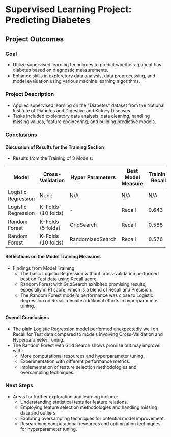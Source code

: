 # Supervised Learning Project: Predicting Diabetes

## Project Outcomes

### Goal

- Utilize supervised learning techniques to predict whether a patient has diabetes based on diagnostic measurements.
- Enhance skills in exploratory data analysis, data preprocessing, and model evaluation using various machine learning algorithms.

### Project Description

- Applied supervised learning on the "Diabetes" dataset from the National Institute of Diabetes and Digestive and Kidney Diseases.
- Tasks included exploratory data analysis, data cleaning, handling missing values, feature engineering, and building predictive models.

### Conclusions

#### Discussion of Results for the Training Section

- Results from the Training of 3 Models:

| Model                      | Cross-Validation | Hyper Parameters | Best Model Measure | Training Recall | Test Recall | Test F1 Score |
|----------------------------|------------------|------------------|--------------------|-----------------|-------------|---------------|
| Logistic Regression        | None             | N/A              | N/A                | N/A             | 0.67        | 0.66          |
| Logistic Regression        | K-Folds (10 folds)| -                | Recall             | 0.643           | 0.6         | 0.706         |
| Random Forest              | K-Folds (5 folds) | GridSearch       | Recall             | 0.588           | 0.667       | 0.727         |
| Random Forest              | K-Folds (10 folds)| RandomizedSearch | Recall             | 0.576           | 0.6         | 0.679         |

#### Reflections on the Model Training Measures

- Findings from Model Training:
  - The basic Logistic Regression without cross-validation performed best on Test data using Recall score.
  - Random Forest with GridSearch exhibited promising results, especially in F1 score, which is a blend of Recall and Precision.
  - The Random Forest model's performance was close to Logistic Regression on Recall, despite additional efforts in hyperparameter tuning.

#### Overall Conclusions

- The plain Logistic Regression model performed unexpectedly well on Recall for Test data compared to models involving Cross-Validation and Hyperparameter Tuning.
- The Random Forest with Grid Search shows promise but may improve with:
  - More computational resources and hyperparameter tuning.
  - Experimentation with different performance metrics.
  - Implementation of feature selection methodologies and oversampling techniques.

### Next Steps

- Areas for further exploration and learning include:
  - Understanding statistical tests for feature relations.
  - Employing feature selection methodologies and handling missing data and outliers.
  - Exploring oversampling techniques for potential model improvement.
  - Researching computational resources and optimization techniques for hyperparameter tuning.
